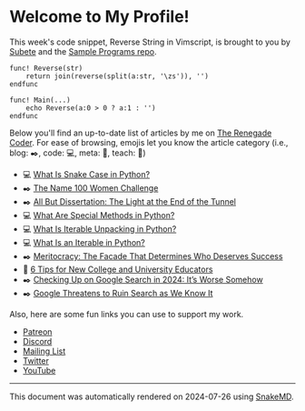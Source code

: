 # Welcome to My Profile!

This week's code snippet, Reverse String in Vimscript, is brought to you by [Subete](https://subete.jeremygrifski.com/en/latest/) and the [Sample Programs repo](https://sampleprograms.io/).

```Vimscript
func! Reverse(str)
    return join(reverse(split(a:str, '\zs')), '')
endfunc

func! Main(...)
    echo Reverse(a:0 > 0 ? a:1 : '')
endfunc
```

Below you'll find an up-to-date list of articles by me on [The Renegade Coder](https://therenegadecoder.com). For ease of browsing, emojis let you know the article category (i.e., blog: :black_nib:, code: :computer:, meta: :thought_balloon:, teach: :apple:)

- :computer: [What Is Snake Case in Python?](https://therenegadecoder.com/code/what-is-snake-case-in-python/)
- :black_nib: [The Name 100 Women Challenge](https://therenegadecoder.com/blog/the-name-100-women-challenge/)
- :black_nib: [All But Dissertation: The Light at the End of the Tunnel](https://therenegadecoder.com/blog/all-but-dissertation-the-light-at-the-end-of-the-tunnel/)
- :computer: [What Are Special Methods in Python?](https://therenegadecoder.com/code/what-are-special-methods-in-python/)
- :computer: [What Is Iterable Unpacking in Python?](https://therenegadecoder.com/code/what-is-iterable-unpacking-in-python/)
- :computer: [What Is an Iterable in Python?](https://therenegadecoder.com/code/what-is-an-iterable-in-python/)
- :black_nib: [Meritocracy: The Facade That Determines Who Deserves Success](https://therenegadecoder.com/blog/meritocracy-the-facade-that-determines-who-deserves-success/)
- :apple: [6 Tips for New College and University Educators](https://therenegadecoder.com/teach/6-tips-for-new-college-and-university-educators/)
- :black_nib: [Checking Up on Google Search in 2024: It’s Worse Somehow](https://therenegadecoder.com/blog/checking-up-on-google-search-in-2024-its-worse-somehow/)
- :black_nib: [Google Threatens to Ruin Search as We Know It](https://therenegadecoder.com/blog/google-threatens-to-ruin-search-as-we-know-it/)

Also, here are some fun links you can use to support my work.

- [Patreon](https://www.patreon.com/TheRenegadeCoder)
- [Discord](https://discord.gg/Jhmtj7Z)
- [Mailing List](https://therenegadecoder.com/about/newsletter)
- [Twitter](https://twitter.com/RenegadeCoder94)
- [YouTube](https://www.youtube.com/channel/UCpyoVwOqYRlSAEUPEn7P9hw)

***

This document was automatically rendered on 2024-07-26 using [SnakeMD](https://www.snakemd.io).